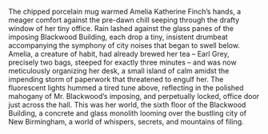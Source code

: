 The chipped porcelain mug warmed Amelia Katherine Finch’s hands, a meager comfort against the pre-dawn chill seeping through the drafty window of her tiny office.  Rain lashed against the glass panes of the imposing Blackwood Building, each drop a tiny, insistent drumbeat accompanying the symphony of city noises that began to swell below.  Amelia, a creature of habit, had already brewed her tea – Earl Grey, precisely two bags, steeped for exactly three minutes – and was now meticulously organizing her desk, a small island of calm amidst the impending storm of paperwork that threatened to engulf her.  The fluorescent lights hummed a tired tune above, reflecting in the polished mahogany of Mr. Blackwood’s imposing, and perpetually locked, office door just across the hall.  This was her world, the sixth floor of the Blackwood Building, a concrete and glass monolith looming over the bustling city of New Birmingham, a world of whispers, secrets, and mountains of filing.
